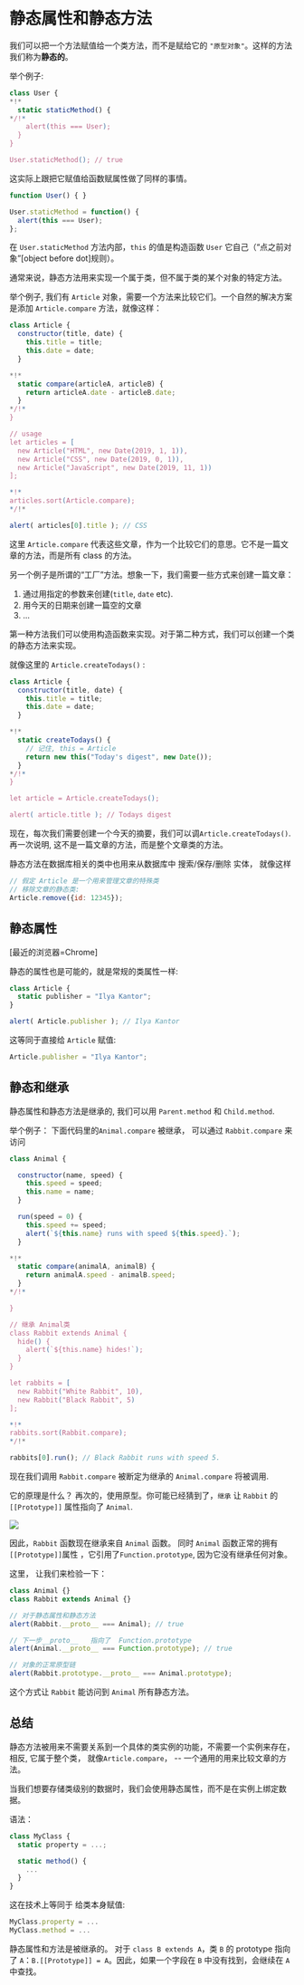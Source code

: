 
# 静态属性和静态方法

我们可以把一个方法赋值给一个类方法，而不是赋给它的 `"原型对象"`。这样的方法我们称为**静态的**。

举个例子:

```js run
class User {
*!*
  static staticMethod() {
*/!*
    alert(this === User);
  }
}

User.staticMethod(); // true
```
这实际上跟把它赋值给函数赋属性做了同样的事情。

```js
function User() { }

User.staticMethod = function() {
  alert(this === User);
};
```

在 `User.staticMethod` 方法内部，`this` 的值是构造函数 `User` 它自己（“点之前对象”[object before dot]规则）。

通常来说，静态方法用来实现一个属于类，但不属于类的某个对象的特定方法。

举个例子, 我们有 `Article` 对象，需要一个方法来比较它们。一个自然的解决方案是添加 `Article.compare` 方法，就像这样：

```js run
class Article {
  constructor(title, date) {
    this.title = title;
    this.date = date;
  }

*!*
  static compare(articleA, articleB) {
    return articleA.date - articleB.date;
  }
*/!*
}

// usage
let articles = [
  new Article("HTML", new Date(2019, 1, 1)),
  new Article("CSS", new Date(2019, 0, 1)),
  new Article("JavaScript", new Date(2019, 11, 1))
];

*!*
articles.sort(Article.compare);
*/!*

alert( articles[0].title ); // CSS
```

这里 `Article.compare` 代表这些文章，作为一个比较它们的意思。它不是一篇文章的方法，而是所有 class 的方法。

另一个例子是所谓的“工厂”方法。想象一下，我们需要一些方式来创建一篇文章：

1. 通过用指定的参数来创建(`title`, `date` etc).
2. 用今天的日期来创建一篇空的文章
3. ...

第一种方法我们可以使用构造函数来实现。对于第二种方式，我们可以创建一个类的静态方法来实现。

就像这里的 `Article.createTodays()` :

```js run
class Article {
  constructor(title, date) {
    this.title = title;
    this.date = date;
  }

*!*
  static createTodays() {
    // 记住, this = Article
    return new this("Today's digest", new Date());
  }
*/!*
}

let article = Article.createTodays();

alert( article.title ); // Todays digest
```

现在，每次我们需要创建一个今天的摘要，我们可以调`Article.createTodays()`. 再一次说明, 这不是一篇文章的方法，而是整个文章类的方法。

静态方法在数据库相关的类中也用来从数据库中 搜索/保存/删除 实体， 就像这样
```js
// 假定 Article 是一个用来管理文章的特殊类
// 移除文章的静态类:
Article.remove({id: 12345});
```

## 静态属性

[最近的浏览器=Chrome]

静态的属性也是可能的，就是常规的类属性一样:

```js run
class Article {
  static publisher = "Ilya Kantor";
}

alert( Article.publisher ); // Ilya Kantor
```

这等同于直接给 `Article` 赋值:
```js
Article.publisher = "Ilya Kantor";
```

## 静态和继承

静态属性和静态方法是继承的, 我们可以用 `Parent.method` 和 `Child.method`.

举个例子： 下面代码里的`Animal.compare` 被继承， 可以通过 `Rabbit.compare` 来访问

```js run
class Animal {

  constructor(name, speed) {
    this.speed = speed;
    this.name = name;
  }

  run(speed = 0) {
    this.speed += speed;
    alert(`${this.name} runs with speed ${this.speed}.`);
  }

*!*
  static compare(animalA, animalB) {
    return animalA.speed - animalB.speed;
  }
*/!*

}

// 继承 Animal类
class Rabbit extends Animal {
  hide() {
    alert(`${this.name} hides!`);
  }
}

let rabbits = [
  new Rabbit("White Rabbit", 10),
  new Rabbit("Black Rabbit", 5)
];

*!*
rabbits.sort(Rabbit.compare);
*/!*

rabbits[0].run(); // Black Rabbit runs with speed 5.
```
现在我们调用 `Rabbit.compare` 被断定为继承的 `Animal.compare` 将被调用.

它的原理是什么？ 再次的，使用原型。你可能已经猜到了，`继承` 让 `Rabbit` 的 `[[Prototype]]` 属性指向了 `Animal`.


![](animal-rabbit-static.svg)


因此，`Rabbit` 函数现在继承来自 `Animal` 函数。
同时 `Animal` 函数正常的拥有`[[Prototype]]`属性 ，它引用了`Function.prototype`, 因为它没有继承任何对象。

这里， 让我们来检验一下：

```js run
class Animal {}
class Rabbit extends Animal {}

// 对于静态属性和静态方法
alert(Rabbit.__proto__ === Animal); // true

// 下一步__proto__   指向了  Function.prototype
alert(Animal.__proto__ === Function.prototype); // true

// 对象的正常原型链
alert(Rabbit.prototype.__proto__ === Animal.prototype);
```

这个方式让 `Rabbit` 能访问到 `Animal` 所有静态方法。 

## 总结

静态方法被用来不需要关系到一个具体的类实例的功能，不需要一个实例来存在，相反, 它属于整个类， 就像`Article.compare`， -- 一个通用的用来比较文章的方法。

当我们想要存储类级别的数据时，我们会使用静态属性，而不是在实例上绑定数据。


语法：
```js
class MyClass {
  static property = ...;

  static method() {
    ...
  }
}
```

这在技术上等同于 给类本身赋值:

```js
MyClass.property = ...
MyClass.method = ...
```

静态属性和方法是被继承的。
对于 `class B extends A`，类 `B` 的 prototype 指向了 `A`：`B.[[Prototype]] = A`。因此，如果一个字段在 `B` 中没有找到，会继续在 `A` 中查找。
